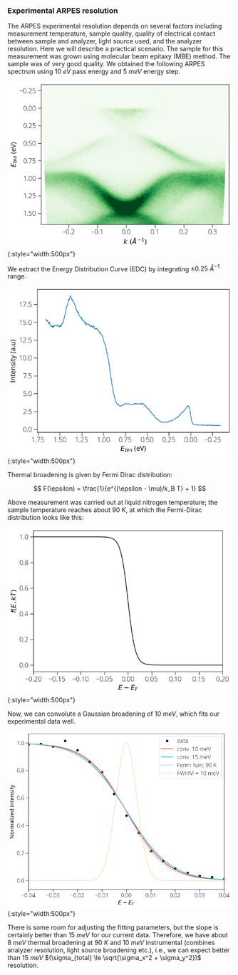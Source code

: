 ### Experimental ARPES resolution 

The ARPES experimental resolution depends on several factors including measurement temperature, sample quality, quality of electrical contact between sample and analyzer, light source used, and the analyzer resolution. Here we will describe a practical scenario. The sample for this measurement was grown using molecular beam epitaxy (MBE) method. The sample was of very good quality. We obtained the following ARPES spectrum using $10~eV$ pass energy and $5~meV$ energy step. 

![ARPES spectra](img/res-band.png){:style="width:500px"} 

We extract the Energy Distribution Curve (EDC) by integrating $\pm0.25~Å^{-1}$ range. 

![ARPES spectra](img/res-edc.png){:style="width:500px"} 

Thermal broadening is given by Fermi Dirac distribution: 

$$ F(\epsilon) = \frac{1}{e^{(\epsilon - \mu)/k_B T} + 1} $$


Above measurement was carried out at liquid nitrogen temperature; the sample temperature reaches about $90~K$, at which the Fermi-Dirac distribution looks like this: 

![Fermi Dirac distribution](img/res-fermi-func.png){:style="width:500px"} 

Now, we can convolute a Gaussian broadening of $10~meV$, which fits our experimental data well. 

![Fermi Dirac distribution](img/res-fit.png){:style="width:500px"} 

There is some room for adjusting the fitting parameters, but the slope is certainly better than $15~meV$ for our current data. Therefore, we have about $8~meV$ thermal broadening at $90~K$ and $10~meV$ instrumental (combines analyzer resolution, light source broadening etc.), i.e., we can expect better than $15~meV$ $(\sigma_{total} \le \sqrt{\sigma_x^2 + \sigma_y^2})$ resolution. 
